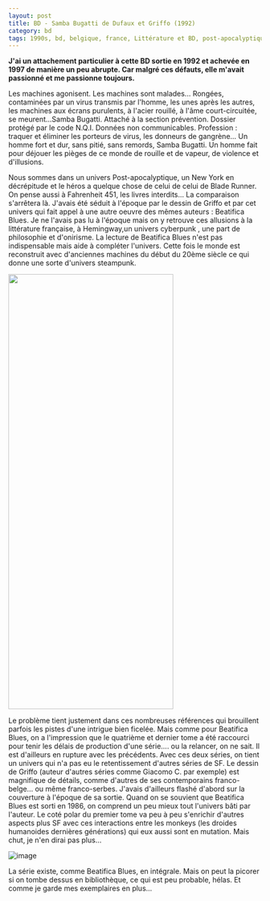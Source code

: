 ```yaml
---
layout: post
title: BD - Samba Bugatti de Dufaux et Griffo (1992)
category: bd
tags: 1990s, bd, belgique, france, Littérature et BD, post-apocalyptique, science fiction
---
```

**J'ai un attachement particulier à cette BD sortie en 1992 et achevée en 1997 de manière un peu abrupte. Car malgré ces défauts, elle m'avait passionné et me passionne toujours.**

Les machines agonisent. Les machines sont malades... Rongées, contaminées par un virus transmis par l'homme, les unes après les autres, les machines aux écrans purulents, à l'acier rouillé, à l'âme court-circuitée, se meurent...Samba Bugatti. Attaché à la section prévention. Dossier protégé par le code N.Q.I. Données non communicables. Profession : traquer et éliminer les porteurs de virus, les donneurs de gangrène... Un homme fort et dur, sans pitié, sans remords, Samba Bugatti. Un homme fait pour déjouer les pièges de ce monde de rouille et de vapeur, de violence et d'illusions.

Nous sommes dans un univers Post-apocalyptique, un New York en décrépitude et le héros a quelque chose de celui de celui de Blade Runner. On pense aussi à Fahrenheit 451, les livres interdits... La comparaison s'arrêtera là. J'avais été séduit à l'époque par le dessin de Griffo et par cet univers qui fait appel à une autre oeuvre des mêmes auteurs : Beatifica Blues. Je ne l'avais pas lu à l'époque mais on y retrouve ces allusions à la littérature française, à Hemingway,un univers cyberpunk , une part de philosophie et d'onirisme. La lecture de Beatifica Blues n'est pas indispensable mais aide à compléter l'univers. Cette fois le monde est reconstruit avec d'anciennes machines du début du 20ème siècle ce qui donne une sorte d'univers steampunk.

<img class="alignleft" src="http://www.bedetheque.com/media/Planches/PlancheA_6648.jpg" alt="" width="328" height="866" />

Le problème tient justement dans ces nombreuses références qui brouillent parfois les pistes d'une intrigue bien ficelée. Mais comme pour Beatifica Blues, on a l'impression que le quatrième et dernier tome a été raccourci pour tenir les délais de production d'une série.... ou la relancer, on ne sait. Il est d'ailleurs en rupture avec les précédents. Avec ces deux séries, on tient un univers qui n'a pas eu le retentissement d'autres séries de SF. Le dessin de Griffo (auteur d'autres séries comme Giacomo C. par exemple) est magnifique de détails, comme d'autres de ses contemporains franco-belge... ou même franco-serbes. J'avais d'ailleurs flashé d'abord sur la couverture à l'époque de sa sortie. Quand on se souvient que Beatifica Blues est sorti en 1986, on comprend un peu mieux tout l'univers bâti par l'auteur. Le coté polar du premier tome va peu à peu s'enrichir d'autres aspects plus SF avec ces interactions entre les monkeys (les droides humanoides dernières générations) qui eux aussi sont en mutation. Mais chut, je n'en dirai pas plus...

![image](https://filedn.eu/llqi9IBxlYouGRXYG2xlROb/img/2017/sambabugatti.jpg)

La série existe, comme Beatifica Blues, en intégrale. Mais on peut la picorer si on tombe dessus en bibliothèque, ce qui est peu probable, hélas. Et comme je garde mes exemplaires en plus...
